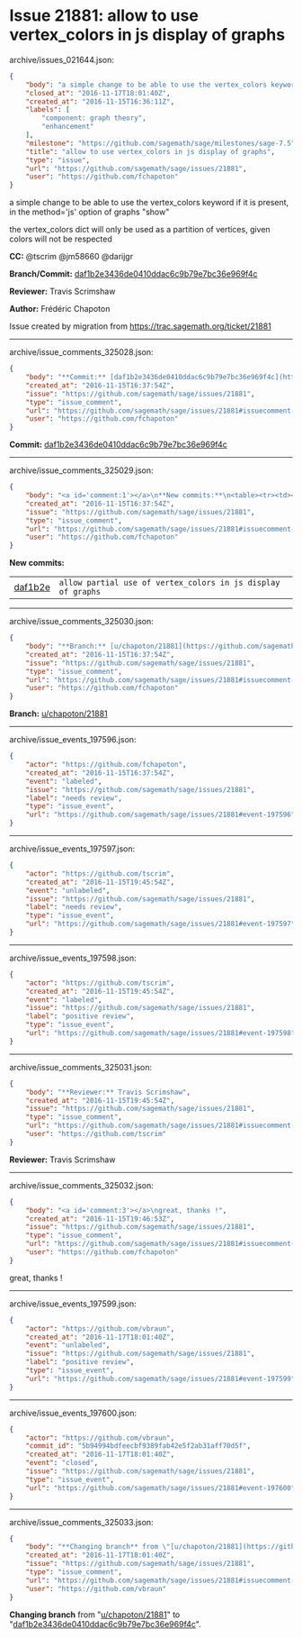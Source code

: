 # Issue 21881: allow to use vertex_colors in js display of graphs

archive/issues_021644.json:
```json
{
    "body": "a simple change to be able to use the vertex_colors keyword if it is present, in the method='js' option of graphs \"show\"\n\nthe vertex_colors dict will only be used as a partition of vertices, given colors will not be respected\n\n**CC:**  @tscrim @jm58660 @darijgr\n\n**Branch/Commit:** [daf1b2e3436de0410ddac6c9b79e7bc36e969f4c](https://github.com/sagemath/sagetrac-mirror/commit/daf1b2e3436de0410ddac6c9b79e7bc36e969f4c)\n\n**Reviewer:** Travis Scrimshaw\n\n**Author:** Fr\u00e9d\u00e9ric Chapoton\n\nIssue created by migration from https://trac.sagemath.org/ticket/21881\n\n",
    "closed_at": "2016-11-17T18:01:40Z",
    "created_at": "2016-11-15T16:36:11Z",
    "labels": [
        "component: graph theory",
        "enhancement"
    ],
    "milestone": "https://github.com/sagemath/sage/milestones/sage-7.5",
    "title": "allow to use vertex_colors in js display of graphs",
    "type": "issue",
    "url": "https://github.com/sagemath/sage/issues/21881",
    "user": "https://github.com/fchapoton"
}
```
a simple change to be able to use the vertex_colors keyword if it is present, in the method='js' option of graphs "show"

the vertex_colors dict will only be used as a partition of vertices, given colors will not be respected

**CC:**  @tscrim @jm58660 @darijgr

**Branch/Commit:** [daf1b2e3436de0410ddac6c9b79e7bc36e969f4c](https://github.com/sagemath/sagetrac-mirror/commit/daf1b2e3436de0410ddac6c9b79e7bc36e969f4c)

**Reviewer:** Travis Scrimshaw

**Author:** Frédéric Chapoton

Issue created by migration from https://trac.sagemath.org/ticket/21881





---

archive/issue_comments_325028.json:
```json
{
    "body": "**Commit:** [daf1b2e3436de0410ddac6c9b79e7bc36e969f4c](https://github.com/sagemath/sagetrac-mirror/commit/daf1b2e3436de0410ddac6c9b79e7bc36e969f4c)",
    "created_at": "2016-11-15T16:37:54Z",
    "issue": "https://github.com/sagemath/sage/issues/21881",
    "type": "issue_comment",
    "url": "https://github.com/sagemath/sage/issues/21881#issuecomment-325028",
    "user": "https://github.com/fchapoton"
}
```

**Commit:** [daf1b2e3436de0410ddac6c9b79e7bc36e969f4c](https://github.com/sagemath/sagetrac-mirror/commit/daf1b2e3436de0410ddac6c9b79e7bc36e969f4c)



---

archive/issue_comments_325029.json:
```json
{
    "body": "<a id='comment:1'></a>\n**New commits:**\n<table><tr><td><a href=\"https://github.com/sagemath/sagetrac-mirror/commit/daf1b2e3436de0410ddac6c9b79e7bc36e969f4c\">daf1b2e</a></td><td><code>allow partial use of vertex_colors in js display of graphs</code></td></tr></table>\n",
    "created_at": "2016-11-15T16:37:54Z",
    "issue": "https://github.com/sagemath/sage/issues/21881",
    "type": "issue_comment",
    "url": "https://github.com/sagemath/sage/issues/21881#issuecomment-325029",
    "user": "https://github.com/fchapoton"
}
```

<a id='comment:1'></a>
**New commits:**
<table><tr><td><a href="https://github.com/sagemath/sagetrac-mirror/commit/daf1b2e3436de0410ddac6c9b79e7bc36e969f4c">daf1b2e</a></td><td><code>allow partial use of vertex_colors in js display of graphs</code></td></tr></table>




---

archive/issue_comments_325030.json:
```json
{
    "body": "**Branch:** [u/chapoton/21881](https://github.com/sagemath/sagetrac-mirror/tree/u/chapoton/21881)",
    "created_at": "2016-11-15T16:37:54Z",
    "issue": "https://github.com/sagemath/sage/issues/21881",
    "type": "issue_comment",
    "url": "https://github.com/sagemath/sage/issues/21881#issuecomment-325030",
    "user": "https://github.com/fchapoton"
}
```

**Branch:** [u/chapoton/21881](https://github.com/sagemath/sagetrac-mirror/tree/u/chapoton/21881)



---

archive/issue_events_197596.json:
```json
{
    "actor": "https://github.com/fchapoton",
    "created_at": "2016-11-15T16:37:54Z",
    "event": "labeled",
    "issue": "https://github.com/sagemath/sage/issues/21881",
    "label": "needs review",
    "type": "issue_event",
    "url": "https://github.com/sagemath/sage/issues/21881#event-197596"
}
```



---

archive/issue_events_197597.json:
```json
{
    "actor": "https://github.com/tscrim",
    "created_at": "2016-11-15T19:45:54Z",
    "event": "unlabeled",
    "issue": "https://github.com/sagemath/sage/issues/21881",
    "label": "needs review",
    "type": "issue_event",
    "url": "https://github.com/sagemath/sage/issues/21881#event-197597"
}
```



---

archive/issue_events_197598.json:
```json
{
    "actor": "https://github.com/tscrim",
    "created_at": "2016-11-15T19:45:54Z",
    "event": "labeled",
    "issue": "https://github.com/sagemath/sage/issues/21881",
    "label": "positive review",
    "type": "issue_event",
    "url": "https://github.com/sagemath/sage/issues/21881#event-197598"
}
```



---

archive/issue_comments_325031.json:
```json
{
    "body": "**Reviewer:** Travis Scrimshaw",
    "created_at": "2016-11-15T19:45:54Z",
    "issue": "https://github.com/sagemath/sage/issues/21881",
    "type": "issue_comment",
    "url": "https://github.com/sagemath/sage/issues/21881#issuecomment-325031",
    "user": "https://github.com/tscrim"
}
```

**Reviewer:** Travis Scrimshaw



---

archive/issue_comments_325032.json:
```json
{
    "body": "<a id='comment:3'></a>\ngreat, thanks !",
    "created_at": "2016-11-15T19:46:53Z",
    "issue": "https://github.com/sagemath/sage/issues/21881",
    "type": "issue_comment",
    "url": "https://github.com/sagemath/sage/issues/21881#issuecomment-325032",
    "user": "https://github.com/fchapoton"
}
```

<a id='comment:3'></a>
great, thanks !



---

archive/issue_events_197599.json:
```json
{
    "actor": "https://github.com/vbraun",
    "created_at": "2016-11-17T18:01:40Z",
    "event": "unlabeled",
    "issue": "https://github.com/sagemath/sage/issues/21881",
    "label": "positive review",
    "type": "issue_event",
    "url": "https://github.com/sagemath/sage/issues/21881#event-197599"
}
```



---

archive/issue_events_197600.json:
```json
{
    "actor": "https://github.com/vbraun",
    "commit_id": "5b94994bdfeecbf9389fab42e5f2ab31aff70d5f",
    "created_at": "2016-11-17T18:01:40Z",
    "event": "closed",
    "issue": "https://github.com/sagemath/sage/issues/21881",
    "type": "issue_event",
    "url": "https://github.com/sagemath/sage/issues/21881#event-197600"
}
```



---

archive/issue_comments_325033.json:
```json
{
    "body": "**Changing branch** from \"[u/chapoton/21881](https://github.com/sagemath/sagetrac-mirror/tree/u/chapoton/21881)\" to \"[daf1b2e3436de0410ddac6c9b79e7bc36e969f4c](https://github.com/sagemath/sagetrac-mirror/commit/daf1b2e3436de0410ddac6c9b79e7bc36e969f4c)\".",
    "created_at": "2016-11-17T18:01:40Z",
    "issue": "https://github.com/sagemath/sage/issues/21881",
    "type": "issue_comment",
    "url": "https://github.com/sagemath/sage/issues/21881#issuecomment-325033",
    "user": "https://github.com/vbraun"
}
```

**Changing branch** from "[u/chapoton/21881](https://github.com/sagemath/sagetrac-mirror/tree/u/chapoton/21881)" to "[daf1b2e3436de0410ddac6c9b79e7bc36e969f4c](https://github.com/sagemath/sagetrac-mirror/commit/daf1b2e3436de0410ddac6c9b79e7bc36e969f4c)".
